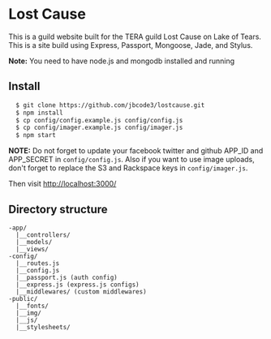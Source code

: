 Lost Cause
===========

This is a guild website built for the TERA guild Lost Cause on Lake of Tears.  This is a site build using Express, Passport, Mongoose, Jade, and Stylus.

**Note:** You need to have node.js and mongodb installed and running

## Install
```sh
  $ git clone https://github.com/jbcode3/lostcause.git
  $ npm install
  $ cp config/config.example.js config/config.js
  $ cp config/imager.example.js config/imager.js
  $ npm start
```

**NOTE:** Do not forget to update your facebook twitter and github APP_ID and APP_SECRET in `config/config.js`. Also if you want to use image uploads, don't forget to replace the S3 and Rackspace keys in `config/imager.js`.

Then visit [http://localhost:3000/](http://localhost:3000/)

## Directory structure
```
-app/
  |__controllers/
  |__models/
  |__views/
-config/
  |__routes.js
  |__config.js
  |__passport.js (auth config)
  |__express.js (express.js configs)
  |__middlewares/ (custom middlewares)
-public/
  |__fonts/
  |__img/
  |__js/
  |__stylesheets/
```


